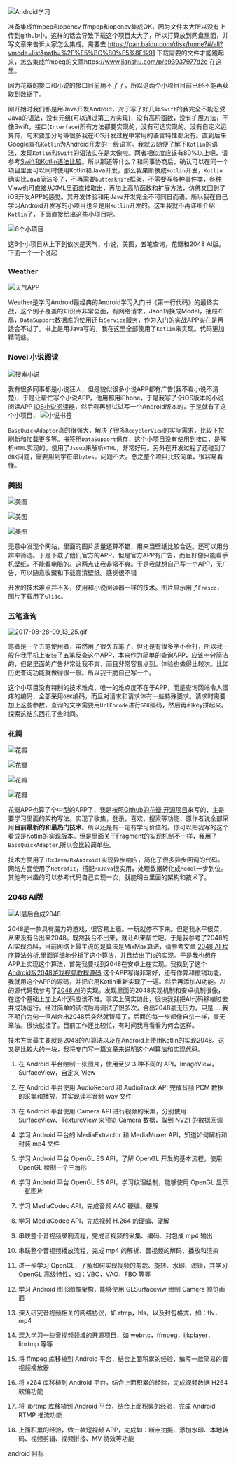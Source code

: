 ![Android学习](http://upload-images.jianshu.io/upload_images/1281203-f287f2af84a447ef.jpg?imageMogr2/auto-orient/strip%7CimageView2/2/w/1240)

准备集成ffmpep和opencv
ffmpep和opencv集成OK，因为文件太大所以没有上传到github中。这样的话会导致下载这个项目太大了，所以打算放到网盘里面，并写文章来告诉大家怎么集成。需要去 https://pan.baidu.com/disk/home?#/all?vmode=list&path=%2F%E5%BC%80%E5%8F%91 下载需要的文件才能跑起来，怎么集成ffmpeg的文章https://www.jianshu.com/p/c93937977d2e  在这里。

因为花瓣的接口和小说的接口目前用不了了，所以这两个小项目目前已经不能再获取到数据了。


刚开始时我们都是用Java开发Android，对于写了好几年`Swift`的我完全不能忍受Java的语法，没有元组(可以通过第三方实现)，没有高阶函数，没有扩展方法，不像Swift，接口(`Interface`)所有方法都要实现的，没有可选实现的。没有自定义运算符，句末要加分号等很多我在iOS开发过程中常用的语言特性都没有。直到后来Google宣布`Kotlin`为Android开发的一级语言。我就去随便了解下`Kotlin`的语法，发现`Kotlin`和`Swift`的语法实在是太像啦。两者相似度应该有80%以上吧，请参考[Swift和Kotlin语法比较](https://www.oschina.net/news/85013/swift-is-like-kotlin)。所以那还等什么？和同事协商后，确认可以在同一个项目里面可以同时使用Kotlin和Java开发，那么我果断换成`Kotlin`开发，`Kotlin`确实比Java简洁多了，不再需要`butterknife`框架，不需要写各种事件类，各种View也可直接从XML里面直接取出，再加上高阶函数和扩展方法，仿佛又回到了iOS开发APP的感觉。其开发体验和用Java开发完全不可同日而语。所以我在自己学习Android开发写的小项目也全是用`Kotlin`开发的。这里我就不再详细介绍`Kotlin`了，下面直接给出这些小项目吧。

![6个小项目](http://upload-images.jianshu.io/upload_images/1281203-63ebd9f6b502510d.jpg?imageMogr2/auto-orient/strip%7CimageView2/2/w/1240)

这6个小项目从上下到依次是天气，小说，美图，五笔查询，花瓣和2048 AI版。
下面一个一个说起

### Weather


![天气APP](http://upload-images.jianshu.io/upload_images/1281203-6700d20278f37ccb.gif?imageMogr2/auto-orient/strip)


Weather是学习Android最经典的Android学习入门书《第一行代码》的最终实战，这个例子覆盖的知识点非常全面，有网络请求，Json转换成Model，抽屉布局，`DataSupport`数据库的使用还有`Service`服务，作为入门的实战APP实在是再适合不过了。书上是用Java写的，我在这里全部使用了`Kotlin`来实现。代码更加精简些。

### Novel 小说阅读



![搜索小说](http://upload-images.jianshu.io/upload_images/1281203-2ed6747ddf6ad36e.gif?imageMogr2/auto-orient/strip)



我有很多同事都是小说狂人，但是貌似很多小说APP都有广告(我不看小说不清楚)，于是让帮忙写个小说APP，他用都用iPhone，于是我写了个iOS版本的小说阅读APP [iOS小说阅读器](https://github.com/DuckDeck/novel)，然后我再想试试写一个Android版本的，于是就有了这个小项目，
![小说书签](http://upload-images.jianshu.io/upload_images/1281203-8e32a2053dcaf50c.gif?imageMogr2/auto-orient/strip)


`BaseQuickAdapter`真的很强大，解决了很多`RecyclerView`的实际需求，比较下拉刷新和加载更多等。书签用`DataSupport`保存，这个小项目没有使用到接口，是解析`HTML`实现的。使用了`Jsoup`来解析`HTML`，非常好用。另外在开发过程了还碰到了`GBK`问题，需要用到字符串`bytes`。问题不大。总之整个项目比较简单，很容易看懂。

### 美图

![美图](http://upload-images.jianshu.io/upload_images/1281203-c36a3a930184a3e4.gif?imageMogr2/auto-orient/strip)


![美图](http://upload-images.jianshu.io/upload_images/1281203-dd62ceeee2cbf379.gif?imageMogr2/auto-orient/strip)


![美图](http://upload-images.jianshu.io/upload_images/1281203-e7e27992eb42be93.gif?imageMogr2/auto-orient/strip)



无意中发现个网站，里面的图片质量还算不错，用来当壁纸比较合适。还可以用分辨率筛选。于是下载了他们官方的APP，但是官方APP有广告，而且好像只能看手机壁纸，不能看电脑的。这两点让我非常不爽。于是我就想自己写一个APP，无广告，可以随意收藏和下载高清壁纸。感觉很不错

开发的技术难点并不多，使用和小说阅读器一样的技术。图片显示用了`Fresco`，图片下载用了`Glide`。


### 五笔查询



![2017-08-28-09_13_25.gif](http://upload-images.jianshu.io/upload_images/1281203-b8d6be6cf4ddafae.gif?imageMogr2/auto-orient/strip)

笔者是一个五笔使用者，虽然用了很久五笔了，但还是有很多字不会打，所以我一般在我手机上安装了五笔反查这个APP，本来作为简单的查询APP，应该十分简洁的，但是里面的广告非常让我不爽，而且非常容易点到。体验也做得比较次。比如历史查询功能就做得很一般。所以我干脆自己写一个。

这个小项目没有特别的技术难点，唯一的难点度不在于APP，而是查询网站令人蛋疼的编码，全部采用`GBK`编码，而且对请求和请求体有一些特殊要求。请求时需要加上这些参数，查询的文字需要用`UrlEncode`进行`GBK`编码，然后再和key拼起来。探索这结东西花了些时间。

### 花瓣



![花瓣](http://upload-images.jianshu.io/upload_images/1281203-fb584fa0da520ec4.gif?imageMogr2/auto-orient/strip)



![花瓣](http://upload-images.jianshu.io/upload_images/1281203-1b7e37312ac8a70b.gif?imageMogr2/auto-orient/strip)




![花瓣](http://upload-images.jianshu.io/upload_images/1281203-f430ea302a8643dc.gif?imageMogr2/auto-orient/strip)



![花瓣](http://upload-images.jianshu.io/upload_images/1281203-60b70ae21a34631b.gif?imageMogr2/auto-orient/strip)


花瓣APP也算了个中型的APP了，我是按照[Github的花瓣 开源项目](https://github.com/LiCola/huabanDemo)来写的，主是要学习里面的架构写法。实现了收集，登录，喜欢，搜索等功能，原作者说全部采用**目前最新的和最热门技术**。所以还是有一定有学习价值的。你可以把我写的这个看成是Kotlin的实现版本。但是里面关于Fragment的实现机制不一样，我用了`BaseQuickAdapter`,所以会比较简单些。

技术方面用了`[RxJava/RxAndroid]`实现异步响应，简化了很多异步回调的代码。网络方面使用了`Retrofit`，搭配`RxJava`很实用，处理数据转化成`Model`一步到位。其他有兴趣的可以参考代码自己实现一次，就能明白里面的架构和技术了。


### 2048 AI版



![AI最后合成2048](http://upload-images.jianshu.io/upload_images/1281203-15f4e1876e2052e6.gif?imageMogr2/auto-orient/strip)


2048是一款具有魔力的游戏，很容易上瘾。一玩就停不下来。但是我水平很菜，从来没有合出来2048。既然我合不出来，就让AI来帮忙吧。于是我参考了2048的AI实现资料，目前网络上最主流的是算法是MixMax算法，请参考文章 [2048 AI 程序算法分析](http://blog.jobbole.com/64597/),里面详细地分析了这个算法，并且给出了js的实现。于是我也想在APP上实现这个算法，首先我要找到2048在安卓上在实现。我找到了这个[Android版2048游戏视频教程源码](https://github.com/plter/Android2048GameLesson),这个APP写得非常好，还有作弊和撤销功能。我就用这个APP的源码，并把它用Kotlin重新实现了一遍。然后再添加AI功能。AI的源代码我参考了[2048 AI](https://github.com/ovolve/2048-AI)的实现。发现里面的2048实现机制和安卓机制很像，在这个基础上加上AI代码应该不难。事实上确实如此，很快我就把AI代码移植过去并成功运行。经过简单的调试后再测试了很多次，合出2048豪无压力，只是.....我不明白为何一但AI合出2048后突然就智障了，后面的每一步都像自杀一样，豪无章法。很快就挂了。目前工作还比较忙，有时间我再看看为何会这样。

技术方面最主要就是2048的AI算法以及在Android上使用Kotlin的实现2048。这又是比较大的一块，我将专门写一篇文章来说明这个AI算法和实现代码。


1. 在 Android 平台绘制一张图片，使用至少 3 种不同的 API，ImageView，SurfaceView，自定义 View

2. 在 Android 平台使用 AudioRecord 和 AudioTrack API 完成音频 PCM 数据的采集和播放，并实现读写音频 wav 文件

3. 在 Android 平台使用 Camera API 进行视频的采集，分别使用 SurfaceView、TextureView 来预览 Camera 数据，取到 NV21 的数据回调

4. 学习 Android 平台的 MediaExtractor 和 MediaMuxer API，知道如何解析和封装 mp4 文件

5. 学习 Android 平台 OpenGL ES API，了解 OpenGL 开发的基本流程，使用 OpenGL 绘制一个三角形

6. 学习 Android 平台 OpenGL ES API，学习纹理绘制，能够使用 OpenGL 显示一张图片

7. 学习 MediaCodec API，完成音频 AAC 硬编、硬解

8. 学习 MediaCodec API，完成视频 H.264 的硬编、硬解

9. 串联整个音视频录制流程，完成音视频的采集、编码、封包成 mp4 输出

10. 串联整个音视频播放流程，完成 mp4 的解析、音视频的解码、播放和渲染

11. 进一步学习 OpenGL，了解如何实现视频的剪裁、旋转、水印、滤镜，并学习 OpenGL 高级特性，如：VBO，VAO，FBO 等等

12. 学习 Android 图形图像架构，能够使用 GLSurfaceviw 绘制 Camera 预览画面

13. 深入研究音视频相关的网络协议，如 rtmp，hls，以及封包格式，如：flv，mp4

14. 深入学习一些音视频领域的开源项目，如 webrtc，ffmpeg，ijkplayer，librtmp 等等

15. 将 ffmpeg 库移植到 Android 平台，结合上面积累的经验，编写一款简易的音视频播放器

16. 将 x264 库移植到 Android 平台，结合上面积累的经验，完成视频数据 H264 软编功能

17. 将 librtmp 库移植到 Android 平台，结合上面积累的经验，完成 Android RTMP 推流功能

18. 上面积累的经验，做一款短视频 APP，完成如：断点拍摄、添加水印、本地转码、视频剪辑、视频拼接、MV 特效等功能

android 目标
